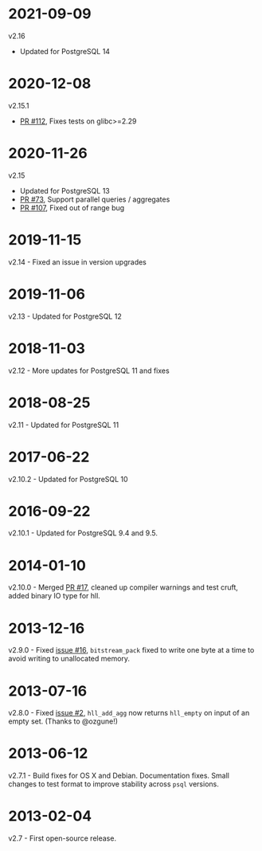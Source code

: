 2021-09-09
==========
v2.16
- Updated for PostgreSQL 14

2020-12-08
==========
v2.15.1
- [PR #112](https://github.com/citusdata/postgresql-hll/pull/112), Fixes tests on glibc>=2.29

2020-11-26
==========
v2.15
- Updated for PostgreSQL 13
- [PR #73](https://github.com/citusdata/postgresql-hll/pull/73), Support parallel queries / aggregates
- [PR #107](https://github.com/citusdata/postgresql-hll/pull/107), Fixed out of range bug

2019-11-15
==========
v2.14 - Fixed an issue in version upgrades

2019-11-06
==========
v2.13 - Updated for PostgreSQL 12

2018-11-03
==========
v2.12 - More updates for PostgreSQL 11 and fixes

2018-08-25
==========
v2.11 - Updated for PostgreSQL 11

2017-06-22
==========
v2.10.2 - Updated for PostgreSQL 10

2016-09-22
==========
v2.10.1 - Updated for PostgreSQL 9.4 and 9.5.

2014-01-10
==========
v2.10.0 - Merged [PR #17](https://github.com/citusdata/postgresql-hll/pull/17), cleaned up compiler warnings and test cruft, added binary IO type for hll.

2013-12-16
==========
v2.9.0 - Fixed [issue #16](https://github.com/citusdata/postgresql-hll/issues/16), `bitstream_pack` fixed to write one byte at a time to avoid writing to unallocated memory.

2013-07-16
==========
v2.8.0 - Fixed [issue #2](https://github.com/citusdata/postgresql-hll/issues/2), `hll_add_agg` now returns `hll_empty` on input of an empty set. (Thanks to @ozgune!)

2013-06-12
==========
v2.7.1 - Build fixes for OS X and Debian. Documentation fixes. Small changes to test format to improve stability across `psql` versions.

2013-02-04
==========
v2.7 - First open-source release.
